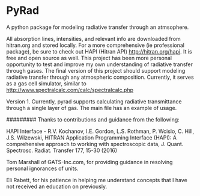 # PyRad
A python package for modeling radiative transfer through an atmsophere.

All absorption lines, intensities, and relevant info are downloaded from hitran.org and stored locally.
For a more comprehensive (ie professional package), be sure to check out HAPI (Hitran API) http://hitran.org/hapi. It is free and open source as well. This project has been more personal opportunity to test and improve my own understanding of radiative transfer through gases. The final version of this project should support modeling radiative transfer through any atmospheric composition. Currently, it serves as a gas cell simulator, similar to http://www.spectralcalc.com/calc/spectralcalc.php 

Version 1.
Currently, pyrad supports calculating radiative transmittance through a single layer of gas. The main file has an example of usage. 

#########
Thanks to contributions and guidance from the following:

HAPI Interface - R.V. Kochanov, I.E. Gordon, L.S. Rothman, P. Wcislo, C. Hill, J.S. Wilzewski, HITRAN Application Programming Interface (HAPI): A comprehensive approach to working with spectroscopic data, J. Quant. Spectrosc. Radiat. Transfer 177, 15-30 (2016)

Tom Marshall of GATS-Inc.com, for providing guidance in resolving personal ignorances of units.

Eli Rabett, for his patience in helping me understand concepts that I have not received an education on previously.
